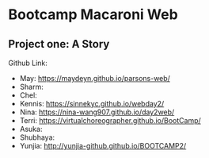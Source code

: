 # Bootcamp Macaroni Web
## Project one: A Story

Github Link:

* May: https://maydeyn.github.io/parsons-web/
* Sharm: 
* Chel:
* Kennis: https://sinnekyc.github.io/webday2/
* Nina: https://nina-wang907.github.io/day2web/
* Terri: https://virtualchoreographer.github.io/BootCamp/
* Asuka:
* Shubhaya:
* Yunjia: http://yunjia-github.github.io/BOOTCAMP2/
